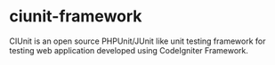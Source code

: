 ciunit-framework
================

CIUnit is an open source PHPUnit/JUnit like unit testing framework for testing web application developed using CodeIgniter Framework.
